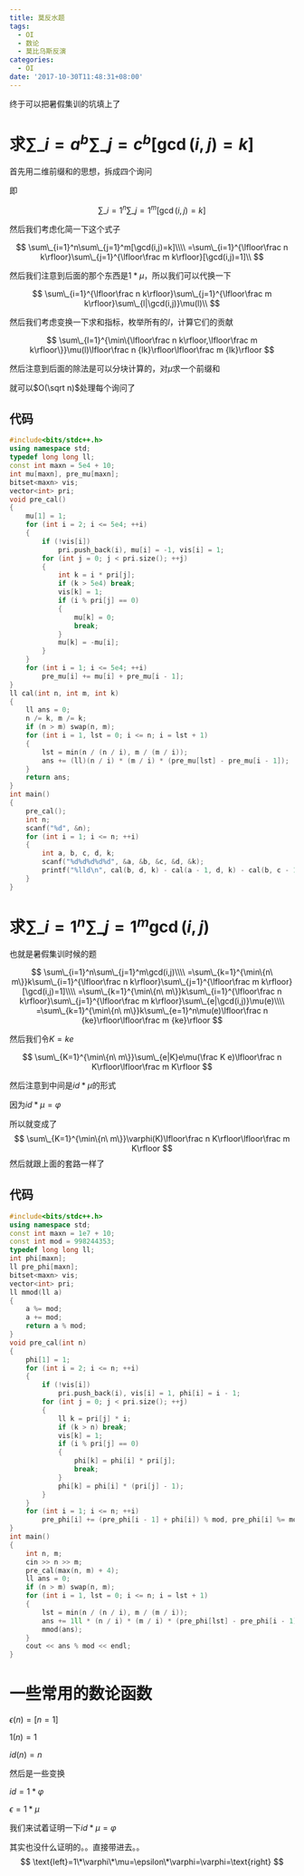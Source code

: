 ```yaml
---
title: 莫反水题
tags:
  - OI
  - 数论
  - 莫比乌斯反演
categories:
  - OI
date: '2017-10-30T11:48:31+08:00'
---
```


终于可以把暑假集训的坑填上了

<!--more-->

# 求$\sum\_{i=a}^b\sum\_{j=c}^b[\gcd(i,j)=k]$

首先用二维前缀和的思想，拆成四个询问

即

$$
\sum\_{i=1}^n\sum\_{j=1}^m[\gcd(i,j)=k]
$$

然后我们考虑化简一下这个式子

$$
\sum\_{i=1}^n\sum\_{j=1}^m[\gcd(i,j)=k]\\\\
=\sum\_{i=1}^{\lfloor\frac n k\rfloor}\sum\_{j=1}^{\lfloor\frac m k\rfloor}[\gcd(i,j)=1]\\
$$

然后我们注意到后面的那个东西是$1*\mu$，所以我们可以代换一下

$$
\sum\_{i=1}^{\lfloor\frac n k\rfloor}\sum\_{j=1}^{\lfloor\frac m k\rfloor}\sum\_{l|\gcd(i,j)}\mu(l)\\
$$

然后我们考虑变换一下求和指标，枚举所有的$l$，计算它们的贡献

$$
\sum\_{l=1}^{\min\{\lfloor\frac n k\rfloor,\lfloor\frac m k\rfloor\}}\mu(l)\lfloor\frac n {lk}\rfloor\lfloor\frac m {lk}\rfloor
$$

然后注意到后面的除法是可以分块计算的，对$\mu$求一个前缀和

就可以$O(\sqrt n)$处理每个询问了

## 代码

``` cpp
#include<bits/stdc++.h>
using namespace std;
typedef long long ll;
const int maxn = 5e4 + 10;
int mu[maxn], pre_mu[maxn];
bitset<maxn> vis;
vector<int> pri;
void pre_cal()
{
    mu[1] = 1;
    for (int i = 2; i <= 5e4; ++i)
    {
        if (!vis[i])
            pri.push_back(i), mu[i] = -1, vis[i] = 1;
        for (int j = 0; j < pri.size(); ++j)
        {
            int k = i * pri[j];
            if (k > 5e4) break;
            vis[k] = 1;
            if (i % pri[j] == 0)
            {
                mu[k] = 0;
                break;
            }
            mu[k] = -mu[i];
        }
    }
    for (int i = 1; i <= 5e4; ++i)
        pre_mu[i] += mu[i] + pre_mu[i - 1];
}
ll cal(int n, int m, int k)
{
    ll ans = 0;
    n /= k, m /= k;
    if (n > m) swap(n, m);
    for (int i = 1, lst = 0; i <= n; i = lst + 1)
    {
        lst = min(n / (n / i), m / (m / i));
        ans += (ll)(n / i) * (m / i) * (pre_mu[lst] - pre_mu[i - 1]);
    }
    return ans;
}
int main()
{
    pre_cal();
    int n;
    scanf("%d", &n);
    for (int i = 1; i <= n; ++i)
    {
        int a, b, c, d, k;
        scanf("%d%d%d%d%d", &a, &b, &c, &d, &k);
        printf("%lld\n", cal(b, d, k) - cal(a - 1, d, k) - cal(b, c - 1, k) + cal(a - 1, c - 1, k));
    }
}
```

# 求$\sum\_{i=1}^n\sum\_{j=1}^m\gcd(i,j)$

也就是暑假集训时候的题

$$
\sum\_{i=1}^n\sum\_{j=1}^m\gcd(i,j)\\\\
=\sum\_{k=1}^{\min\{n\ m\}}k\sum\_{i=1}^{\lfloor\frac n k\rfloor}\sum\_{j=1}^{\lfloor\frac m k\rfloor}[\gcd(i,j)=1]\\\\
=\sum\_{k=1}^{\min\{n\ m\}}k\sum\_{i=1}^{\lfloor\frac n k\rfloor}\sum\_{j=1}^{\lfloor\frac m k\rfloor}\sum\_{e|\gcd(i,j)}\mu(e)\\\\
=\sum\_{k=1}^{\min\{n\ m\}}k\sum\_{e=1}^n\mu(e)\lfloor\frac n {ke}\rfloor\lfloor\frac m {ke}\rfloor
$$

然后我们令$K=ke$

$$
\sum\_{K=1}^{\min\{n\ m\}}\sum\_{e|K}e\mu(\frac K e)\lfloor\frac n K\rfloor\lfloor\frac m K\rfloor
$$

然后注意到中间是$id*\mu$的形式

因为$id*\mu=\varphi$

所以就变成了
$$
\sum\_{K=1}^{\min\{n\ m\}}\varphi(K)\lfloor\frac n K\rfloor\lfloor\frac m K\rfloor
$$
然后就跟上面的套路一样了

## 代码

``` cpp
#include<bits/stdc++.h>
using namespace std;
const int maxn = 1e7 + 10;
const int mod = 998244353;
typedef long long ll;
int phi[maxn];
ll pre_phi[maxn];
bitset<maxn> vis;
vector<int> pri;
ll mmod(ll a)
{
    a %= mod;
    a += mod;
    return a % mod;
}
void pre_cal(int n)
{
    phi[1] = 1;
    for (int i = 2; i <= n; ++i)
    {
        if (!vis[i])
            pri.push_back(i), vis[i] = 1, phi[i] = i - 1;
        for (int j = 0; j < pri.size(); ++j)
        {
            ll k = pri[j] * i;
            if (k > n) break;
            vis[k] = 1;
            if (i % pri[j] == 0)
            {
                phi[k] = phi[i] * pri[j];
                break;
            }
            phi[k] = phi[i] * (pri[j] - 1);
        }
    }
    for (int i = 1; i <= n; ++i)
        pre_phi[i] += (pre_phi[i - 1] + phi[i]) % mod, pre_phi[i] %= mod;
}
int main()
{
    int n, m;
    cin >> n >> m;
    pre_cal(max(n, m) + 4);
    ll ans = 0;
    if (n > m) swap(n, m);
    for (int i = 1, lst = 0; i <= n; i = lst + 1)
    {
        lst = min(n / (n / i), m / (m / i));
        ans += 1ll * (n / i) * (m / i) * (pre_phi[lst] - pre_phi[i - 1]);
        mmod(ans);
    }
    cout << ans % mod << endl;
}
```

# 一些常用的数论函数

$\epsilon(n)=[n=1]$

$1(n)=1$

$id(n)=n$

然后是一些变换

$id=1*\varphi$

$\epsilon=1*\mu$

我们来试着证明一下$id*\mu=\varphi$

其实也没什么证明的。。直接带进去。。
$$
\text{left}=1\*\varphi\*\mu=\epsilon\*\varphi=\varphi=\text{right}
$$
